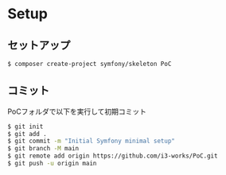 # Setup

## セットアップ
```sh
$ composer create-project symfony/skeleton PoC
```

## コミット
PoCフォルダで以下を実行して初期コミット
```sh
$ git init
$ git add .
$ git commit -m "Initial Symfony minimal setup"
$ git branch -M main
$ git remote add origin https://github.com/i3-works/PoC.git
$ git push -u origin main
```